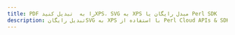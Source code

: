---title: PDF را به  تبدیل کنیدXPS، SVG به XPS مبدل رایگان یا Perl SDKdescription: تبدیل رایگانSVG به XPS با استفاده از Perl Cloud APIs & SDK همچنین اسناد PDF را در Cloud ایجاد، ویرایش و رندر کنید.---